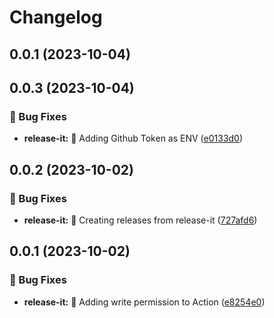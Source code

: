 # Changelog

## 0.0.1 (2023-10-04)

## 0.0.3 (2023-10-04)


### 🐛 Bug Fixes

* **release-it:** 🔐 Adding Github Token as ENV ([e0133d0](https://github.com/priyesh-zero/nextjs-pwa/commits/e0133d02bd9654bcbf46ea4ca1aa25ca98e29dc0))

## 0.0.2 (2023-10-02)


### 🐛 Bug Fixes

* **release-it:** 🐛 Creating releases from release-it ([727afd6](https://github.com/priyesh-zero/nextjs-pwa/commits/727afd65d1cb17ef853b6ba5441285f37720dfa3))

## 0.0.1 (2023-10-02)


### 🐛 Bug Fixes

* **release-it:** 🐛 Adding write permission to Action ([e8254e0](https://github.com/priyesh-zero/nextjs-pwa/commits/e8254e09f2519413013f6a276fcab3bc0c583dca))